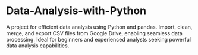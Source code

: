# Data-Analysis-with-Python
A project for efficient data analysis using Python and pandas. Import, clean, merge, and export CSV files from Google Drive, enabling seamless data processing. Ideal for beginners and experienced analysts seeking powerful data analysis capabilities.
